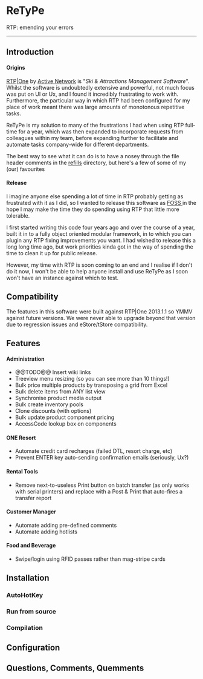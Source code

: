 # ReTyPe
RTP: emending your errors

---

## Introduction

#### Origins

[RTP|One](http://www.activenetwork.com/solutions/rtp-one) by [Active Network](http://www.activenetwork.com/) is "_Ski & Attractions Management Software_". Whilst the software is undoubtedly extensive and powerful, not much focus was put on UI or Ux, and I found it incredibly frustrating to work with. Furthermore, the particular way in which RTP had been configured for my place of work meant there was large amounts of monotonous repetitive tasks.

ReTyPe is my solution to many of the frustrations I had when using RTP full-time for a year, which was then expanded to incorporate requests from colleagues within my team, before expanding further to facilitate and automate tasks company-wide for different departments.

The best way to see what it can do is to have a nosey through the file header comments in the [refills](https://github.com/Hwulex/ReTyPe/tree/master/refills]) directory, but here's a few of some of my (our) favourites

#### Release

I imagine anyone else spending a lot of time in RTP probably getting as frustrated with it as I did, so I wanted to release this software as [FOSS ](https://en.wikipedia.org/wiki/Free_and_open-source_software) in the hope I may make the time they do spending using RTP that little more tolerable.

I first started writing this code four years ago and over the course of a year, built it in to a fully object oriented modular framework, in to which you can plugin any RTP fixing improvements you want. I had wished to release this a long long time ago, but work priorities kinda got in the way of spending the time to clean it up for public release.

However, my time with RTP is soon coming to an end and I realise if I don't do it now, I won't be able to help anyone install and use ReTyPe as I soon won't have an instance against which to test.

## Compatibility

The features in this software were built against RTP|One 2013.1.1 so YMMV against future versions. We were never able to upgrade beyond that version due to regression issues and eStore/tStore compatibility.

## Features

#### Administration

- @@TODO@@ Insert wiki links
- Treeview menu resizing (so you can see more than 10 things!)
- Bulk price multiple products by transposing a grid from Excel
- Bulk delete items from ANY list view
- Synchronise product media output
- Bulk create inventory pools
- Clone discounts (with options)
- Bulk update product component pricing
- AccessCode lookup box on components

#### ONE Resort

- Automate credit card recharges (failed DTL, resort charge, etc)
- Prevent ENTER key auto-sending confirmation emails (seriously, Ux?)

#### Rental Tools

- Remove next-to-useless Print button on batch transfer (as only works with serial printers) and replace with a Post & Print that auto-fires a transfer report

#### Customer Manager

- Automate adding pre-defined comments
- Automate adding hotlists

#### Food and Beverage

- Swipe/login using RFID passes rather than mag-stripe cards

## Installation
### AutoHotKey
### Run from source
### Compilation

## Configuration

## Questions, Comments, Quemments
